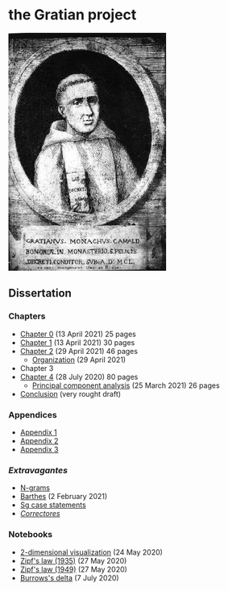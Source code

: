 # the Gratian project

![Gratian](img/Gratian.jpg)

## Dissertation

### Chapters

- [Chapter 0](Chapter0/chapter0.markdown) (13 April 2021) 25 pages
- [Chapter 1](Chapter1/chapter1.markdown) (13 April 2021) 30 pages
- [Chapter 2](Chapter2/chapter2.markdown) (29 April 2021) 46 pages
  - [Organization](Chapter2/chapter2o.markdown) (29 April 2021)
- Chapter 3
- [Chapter 4](Chapter4/chapter4.markdown) (28 July 2020) 80 pages
  - [Principal component analysis](Chapter4/pca.markdown) (25 March 2021) 26 pages
- [Conclusion](Conclusion/conclusion.markdown) (very rought draft)

### Appendices

- [Appendix 1](Appendix/appendix1.markdown)
- [Appendix 2](Appendix/appendix2.markdown)
- [Appendix 3](Appendix/appendix3.markdown)

### *Extravagantes*

- [N-grams](Extra/n-grams.markdown)
- [Barthes](Extra/barthes.markdown) (2 February 2021)
- [Sg case statements](Extra/sg.markdown)
- [*Correctores*](Extra/correctores.markdown)

### Notebooks

- [2-dimensional visualization](Notebooks/Burrows/Visualization.ipynb) (24 May 2020)
- [Zipf's law (1935)](Notebooks/Zipf/Zipf35.ipynb) (27 May 2020)
- [Zipf's law (1949)](Notebooks/Zipf/Zipf49.ipynb) (27 May 2020)
- [Burrows's delta](Notebooks/Burrows/Burrows.ipynb) (7 July 2020)

